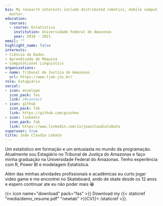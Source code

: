 ```yaml
---
bio: My research interests include distributed robotics, mobile computing and programmable
  matter.
education:
  courses:
  - course: Estatística
    institution: Universidade Federal do Amazonas
    year: 2018 - 2021
email: ""
highlight_name: false
interests:
- Ciência de Dados
- Aprendizado de Máquina
- Computational Linguistics
organizations:
- name: Tribunal de Justiça do Amazonas
  url: https://www.tjam.jus.br/
role: Estagiário
social:
- icon: envelope
  icon_pack: fas
  link: /#contact
- icon: github
  icon_pack: fab
  link: https://github.com/gcushen
- icon: linkedin
  icon_pack: fab
  link: https://www.linkedin.com/in/joaoclaudiolobato
superuser: true
title: João Claudio Lobato
---
```


Um estatístico em formação e um entusiasta no mundo da programação. Atualmente sou Estagiário no Tribunal de Justiça do Amazonas e faço minha graduação na Universidade Federal do Amazonas. Tenho experiência com R, Power BI e modelagem Estatística.

Além das minhas atividades profissionais e acadêmicas eu curto jogar video game e me encontrei no Skateboard, ando de skate desde os 12 anos e espero continuar ate eu não poder mais 😁 

{{< icon name="download" pack="fas" >}} Download my {{< staticref "media/demo_resume.pdf" "newtab" >}}CV{{< /staticref >}}.
